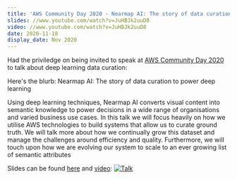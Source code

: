 ```yaml
---
title: 'AWS Community Day 2020 - Nearmap AI: The story of data curation to power deep learning'
slides: //www.youtube.com/watch?v=JuHBJk2uuD8
video: //www.youtube.com/watch?v=JuHBJk2uuD8
date: 2020-11-18
display_date: Nov 2020
---
```


Had the priviledge on being invited to speak at [AWS Community Day 2020] to talk about deep learning data curation:

Here's the blurb:
Nearmap AI: The story of data curation to power deep learning

Using deep learning techniques, Nearmap AI converts visual content into semantic knowledge to power decisions in a wide range of organisations and varied business use cases. In this talk we will focus heavily on how we utilise AWS technologies to build systems that allow us to curate ground truth. We will talk more about how we continually grow this dataset and manage the challenges around efficiency and quality. Furthermore, we will touch upon how we are evolving our system to scale to an ever growing list of semantic attributes

Slides can be found [here][slides] and [video]: 
[![Talk](http://img.youtube.com/vi/JuHBJk2uuD8/0.jpg)](https://www.youtube.com/watch?v=JuHBJk2uuD8)


[AWS Community Day 2020]: //aws-communityday-specialedition.splashthat.com
[slides]: //www.youtube.com/watch?v=JuHBJk2uuD8
[video]: //www.youtube.com/watch?v=JuHBJk2uuD8